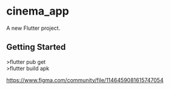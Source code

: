 # cinema_app

A new Flutter project.

## Getting Started

<p>
    &#62;flutter pub get
    <br>
    &#62;flutter build apk
</p>

https://www.figma.com/community/file/1146459081615747054
